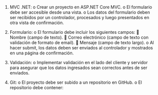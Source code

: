 1.	MVC .NET:
  o	Crear un proyecto en ASP.NET Core MVC.
  o	El formulario debe ser accesible desde una vista.
  o	Los datos del formulario deben ser recibidos por un controlador, procesados y luego presentados en otra vista de confirmación.

3.	Formulario:
  o	El formulario debe incluir los siguientes campos:
    	Nombre (campo de texto).
    	Correo electrónico (campo de texto con validación de formato de email).
    	Mensaje (campo de texto largo).
  o	Al hacer submit, los datos deben ser enviados al controlador y mostrados en una página de confirmación.

5.	Validación:
  o	Implementar validación en el lado del cliente y servidor para asegurar que los datos ingresados sean correctos antes de ser enviados.

7.	Git:
  o	El proyecto debe ser subido a un repositorio en GitHub.
  o	El repositorio debe contener:
